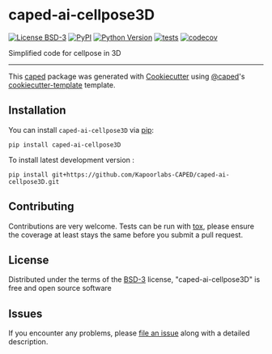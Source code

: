 # caped-ai-cellpose3D

[![License BSD-3](https://img.shields.io/pypi/l/caped-ai-cellpose3D.svg?color=green)](https://github.com/Kapoorlabs-CAPED/caped-ai-cellpose3D/raw/main/LICENSE)
[![PyPI](https://img.shields.io/pypi/v/caped-ai-cellpose3D.svg?color=green)](https://pypi.org/project/caped-ai-cellpose3D)
[![Python Version](https://img.shields.io/pypi/pyversions/caped-ai-cellpose3D.svg?color=green)](https://python.org)
[![tests](https://github.com/Kapoorlabs-CAPED/caped-ai-cellpose3D/workflows/tests/badge.svg)](https://github.com/Kapoorlabs-CAPED/caped-ai-cellpose3D/actions)
[![codecov](https://codecov.io/gh/Kapoorlabs-CAPED/caped-ai-cellpose3D/branch/main/graph/badge.svg)](https://codecov.io/gh/Kapoorlabs-CAPED/caped-ai-cellpose3D)


Simplified code for cellpose in 3D

----------------------------------

This [caped] package was generated with [Cookiecutter] using [@caped]'s [cookiecutter-template] template.



## Installation

You can install `caped-ai-cellpose3D` via [pip]:

    pip install caped-ai-cellpose3D



To install latest development version :

    pip install git+https://github.com/Kapoorlabs-CAPED/caped-ai-cellpose3D.git


## Contributing

Contributions are very welcome. Tests can be run with [tox], please ensure
the coverage at least stays the same before you submit a pull request.

## License

Distributed under the terms of the [BSD-3] license,
"caped-ai-cellpose3D" is free and open source software

## Issues

If you encounter any problems, please [file an issue] along with a detailed description.


[pip]: https://pypi.org/project/pip/
[caped]: https://github.com/Kapoorlabs-CAPED
[Cookiecutter]: https://github.com/audreyr/cookiecutter
[@caped]: https://github.com/Kapoorlabs-CAPED
[MIT]: http://opensource.org/licenses/MIT
[BSD-3]: http://opensource.org/licenses/BSD-3-Clause
[GNU GPL v3.0]: http://www.gnu.org/licenses/gpl-3.0.txt
[GNU LGPL v3.0]: http://www.gnu.org/licenses/lgpl-3.0.txt
[Apache Software License 2.0]: http://www.apache.org/licenses/LICENSE-2.0
[Mozilla Public License 2.0]: https://www.mozilla.org/media/MPL/2.0/index.txt
[cookiecutter-template]: https://github.com/Kapoorlabs-CAPED/cookiecutter-template

[file an issue]: https://github.com/Kapoorlabs-CAPED/caped-ai-cellpose3D/issues

[caped]: https://github.com/Kapoorlabs-CAPED/
[tox]: https://tox.readthedocs.io/en/latest/
[pip]: https://pypi.org/project/pip/
[PyPI]: https://pypi.org/
